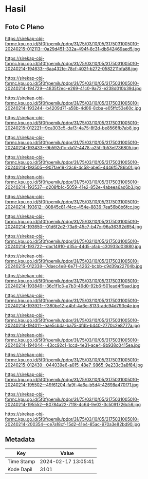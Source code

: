 # Hasil

## Foto C Plano

https://sirekap-obj-formc.kpu.go.id/5f0f/pemilu/pdpr/31/75/03/10/05/3175031005010-20240215-012113--0a29d451-332a-494f-8c31-db642469aed5.jpg

https://sirekap-obj-formc.kpu.go.id/5f0f/pemilu/pdpr/31/75/03/10/05/3175031005010-20240214-194633--6aa432fe-78cf-402f-b272-0582211bfa86.jpg

https://sirekap-obj-formc.kpu.go.id/5f0f/pemilu/pdpr/31/75/03/10/05/3175031005010-20240214-194729--4835f2ec-e269-41c0-9a72-e238d010b39d.jpg

https://sirekap-obj-formc.kpu.go.id/5f0f/pemilu/pdpr/31/75/03/10/05/3175031005010-20240214-193244--b4209d71-a58b-4d06-8cba-e05ffc53e60c.jpg

https://sirekap-obj-formc.kpu.go.id/5f0f/pemilu/pdpr/31/75/03/10/05/3175031005010-20240215-012221--9ca303c5-daf3-4a75-8f2d-be8566fb7ab8.jpg

https://sirekap-obj-formc.kpu.go.id/5f0f/pemilu/pdpr/31/75/03/10/05/3175031005010-20240214-193433--9b592d1c-da17-4478-a25f-fb53ef736805.jpg

https://sirekap-obj-formc.kpu.go.id/5f0f/pemilu/pdpr/31/75/03/10/05/3175031005010-20240214-193505--907fae19-23c6-4c58-abe5-4446f5786b01.jpg

https://sirekap-obj-formc.kpu.go.id/5f0f/pemilu/pdpr/31/75/03/10/05/3175031005010-20240214-193537--d208fb1c-5059-41e2-852e-4abeea6ad6b3.jpg

https://sirekap-obj-formc.kpu.go.id/5f0f/pemilu/pdpr/31/75/03/10/05/3175031005010-20240214-193612--80845c81-f4cc-454e-8836-7ea56b8b6fcc.jpg

https://sirekap-obj-formc.kpu.go.id/5f0f/pemilu/pdpr/31/75/03/10/05/3175031005010-20240214-193650--01d6f2d2-73a6-45c7-b47c-96a36392d654.jpg

https://sirekap-obj-formc.kpu.go.id/5f0f/pemilu/pdpr/31/75/03/10/05/3175031005010-20240214-193722--dac14910-d35a-44d5-afab-c30933d03880.jpg

https://sirekap-obj-formc.kpu.go.id/5f0f/pemilu/pdpr/31/75/03/10/05/3175031005010-20240215-012338--7daec4e8-6e71-4262-bcbb-c9d39a22704b.jpg

https://sirekap-obj-formc.kpu.go.id/5f0f/pemilu/pdpr/31/75/03/10/05/3175031005010-20240214-193849--36c1f1c3-a7b3-49d0-92b6-501ead4f9aad.jpg

https://sirekap-obj-formc.kpu.go.id/5f0f/pemilu/pdpr/31/75/03/10/05/3175031005010-20240214-193921--f380be12-a4bf-4a6e-8133-adc94d793e4e.jpg

https://sirekap-obj-formc.kpu.go.id/5f0f/pemilu/pdpr/31/75/03/10/05/3175031005010-20240214-194011--aae5cb4a-ba75-4f4b-b440-2770c2e8777a.jpg

https://sirekap-obj-formc.kpu.go.id/5f0f/pemilu/pdpr/31/75/03/10/05/3175031005010-20240214-194044--43cc92c1-1ccd-4e31-ace4-9b938c0415ea.jpg

https://sirekap-obj-formc.kpu.go.id/5f0f/pemilu/pdpr/31/75/03/10/05/3175031005010-20240215-012430--044039e6-a015-48e7-9865-9e233c3a8f84.jpg

https://sirekap-obj-formc.kpu.go.id/5f0f/pemilu/pdpr/31/75/03/10/05/3175031005010-20240214-195502--49f61204-fa9f-4a6a-b5d4-42698a470f71.jpg

https://sirekap-obj-formc.kpu.go.id/5f0f/pemilu/pdpr/31/75/03/10/05/3175031005010-20240214-195552--80784a22-71f8-4c64-9e02-3c5091726c56.jpg

https://sirekap-obj-formc.kpu.go.id/5f0f/pemilu/pdpr/31/75/03/10/05/3175031005010-20240214-200354--ce7a18cf-15d2-41e4-85ac-970a3e82bd90.jpg


## Metadata

| Key        | Value               |
| ---------- | ------------------- |
| Time Stamp | 2024-02-17 13:05:41 |
| Kode Dapil | 3101                |



